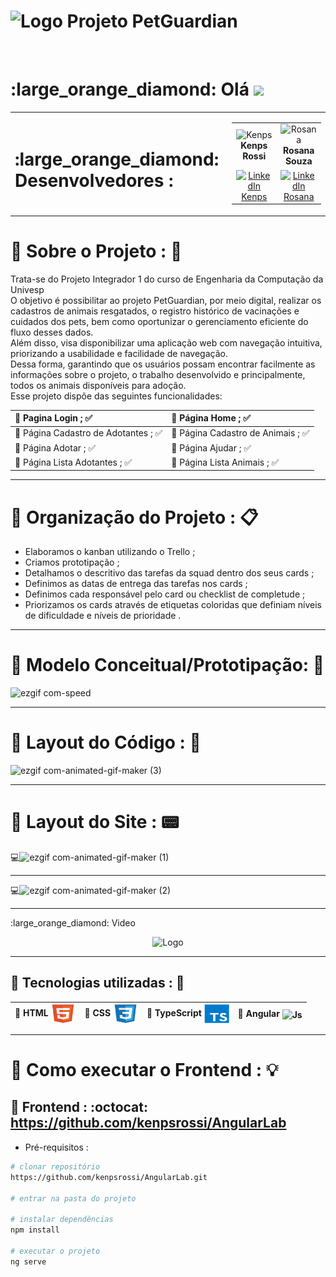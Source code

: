 # <img src="src/assets/imagens/logo pet.png" alt="Logo"  height="110" width="160" >  Projeto PetGuardian   

<br>
 <h1 align="left"> :large_orange_diamond: Olá <img src="https://raw.githubusercontent.com/kaueMarques/kaueMarques/master/hi.gif" height="30px"></h1>

<table>
  <tr>
    <td valign="middle"><h1>:large_orange_diamond: Desenvolvedores :</h1></td>
    <td>
      <table>
        <tr>
          <td align="center"><img src="https://avatars.githubusercontent.com/u/102131657?v=4" width="120px;" alt="Kenps"/><br /><b>Kenps Rossi</b></td>
          <td align="center"><img src="https://avatars.githubusercontent.com/u/101351309?v=4" width="120px;" alt="Rosana"/><br /><b>Rosana Souza</b></td>
        </tr>
        <tr>
          <td align="center">
            <a href="https://www.linkedin.com/in/kenps-dev-adv/" target="_blank">
              <img src="https://img.shields.io/badge/LinkedIn-0077B5?style=for-the-badge&logo=linkedin&logoColor=white" alt="LinkedIn Kenps" />
            </a>
          </td>
          <td align="center">
            <a href="https://www.linkedin.com/in/rosanatsf/" target="_blank">
              <img src="https://img.shields.io/badge/LinkedIn-0077B5?style=for-the-badge&logo=linkedin&logoColor=white" alt="LinkedIn Rosana" />
            </a>
          </td>
        </tr>
      </table>
    </td>
  </tr>
</table>

#  :large_orange_diamond: Sobre o Projeto :  :page_with_curl:
Trata-se do Projeto Integrador 1 do curso de Engenharia da Computação da Univesp <br>
O objetivo é possibilitar ao projeto PetGuardian, por meio digital, realizar os cadastros de animais resgatados, o registro histórico de vacinações e cuidados dos pets, bem como oportunizar o gerenciamento eficiente do fluxo desses dados. <br> Além disso, visa disponibilizar uma aplicação web com navegação intuitiva, priorizando a usabilidade e facilidade de navegação.<br>
Dessa forma, garantindo que os usuários possam encontrar facilmente as informações sobre o projeto, o trabalho desenvolvido e principalmente, todos os animais disponíveis para adoção. <br>
Esse projeto dispõe das seguintes funcionalidades:

| :small_orange_diamond: Pagina Login ;  :white_check_mark:  | :small_orange_diamond: Página Home ;  :white_check_mark:
|:--------------|:-----
| :small_orange_diamond: Página Cadastro de Adotantes ; :white_check_mark: | :small_orange_diamond: Página Cadastro de Animais ; :white_check_mark:
| :small_orange_diamond: Página Adotar ; :white_check_mark: |  :small_orange_diamond: Página Ajudar ; :white_check_mark:  
| :small_orange_diamond: Página Lista Adotantes ; :white_check_mark:   |   :small_orange_diamond: Página Lista Animais ; :white_check_mark:  

*****
#  :large_orange_diamond: Organização do Projeto :  :clipboard:
- Elaboramos o kanban utilizando o Trello ;
- Criamos prototipação ;
- Detalhamos o descritivo das tarefas da squad dentro dos seus cards ;
- Definimos as datas de entrega das tarefas nos cards ;
- Definimos cada responsável pelo card ou checklist de completude ;
- Priorizamos os cards através de etiquetas coloridas que definiam níveis de dificuldade e níveis de prioridade .

*****
#  :large_orange_diamond: Modelo Conceitual/Prototipação: :pencil:
![ezgif com-speed](https://github.com/kenpsrossi/test_co/assets/102131657/f3ddd436-079c-4f62-b4d1-8364b26a7783)

*****
#  :large_orange_diamond: Layout do Código : :notebook_with_decorative_cover:
![ezgif com-animated-gif-maker (3)](https://github.com/kenpsrossi/test_co/assets/102131657/59fb82eb-21ca-4492-bfb6-1a957439f15b)

*****
#  :large_orange_diamond: Layout do Site : :pager:
:computer:![ezgif com-animated-gif-maker (1)](https://github.com/kenpsrossi/test_co/assets/102131657/a9d8fc59-4714-4406-b670-514e9954458c)

*****
:computer:![ezgif com-animated-gif-maker (2)](https://github.com/kenpsrossi/test_co/assets/102131657/2debf3bc-fa71-4f2c-bfd7-d3f5337bd66a)

*****
<P>:large_orange_diamond: Video</p>
   <p align="center">
   <img src="src/assets/imagens/vdreadme1.gif" alt="Logo"  height="350" width="700">
   </p>   
     
*****
##  :large_orange_diamond: Tecnologias utilizadas : :calling:
| 🔸 **HTML** <img align="center" alt="HTML" height="30" width="40" src="https://raw.githubusercontent.com/devicons/devicon/master/icons/html5/html5-original.svg"> | :small_orange_diamond: **CSS** <img align="center" alt="CSS" height="30" width="40" src="https://raw.githubusercontent.com/devicons/devicon/master/icons/css3/css3-original.svg"> | 🔸 **TypeScript** <img align="center" alt="Ts" height="30" width="40" src="https://raw.githubusercontent.com/devicons/devicon/master/icons/typescript/typescript-plain.svg"> |🔸 **Angular** <img align="center" alt="Js" height="30" width="40" src="https://cdn4.iconfinder.com/data/icons/logos-and-brands/512/21_Angular_logo_logos-512.png">  |
|:----- |:----- |:----- |:----- |

*****
# :large_orange_diamond: Como executar o Frontend : :bulb:

##  :flashlight: Frontend : :octocat: https://github.com/kenpsrossi/AngularLab
- Pré-requisitos : 

```bash
# clonar repositório
https://github.com/kenpsrossi/AngularLab.git

# entrar na pasta do projeto 

# instalar dependências
npm install

# executar o projeto
ng serve

```
